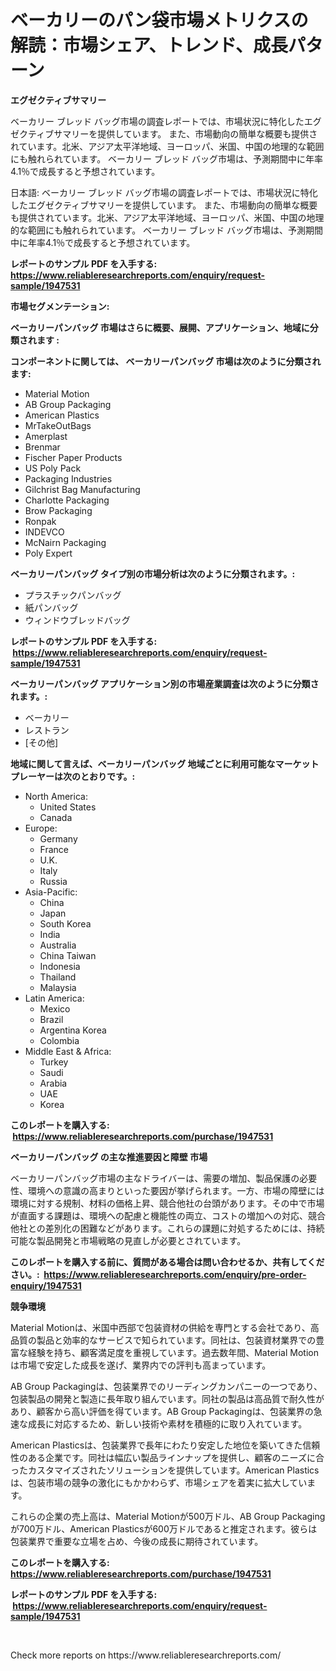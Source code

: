 <p><h1>ベーカリーのパン袋市場メトリクスの解読：市場シェア、トレンド、成長パターン</h1></p><p><strong>エグゼクティブサマリー</strong></p>
<p><p>ベーカリー ブレッド バッグ市場の調査レポートでは、市場状況に特化したエグゼクティブサマリーを提供しています。 また、市場動向の簡単な概要も提供されています。北米、アジア太平洋地域、ヨーロッパ、米国、中国の地理的な範囲にも触れられています。 ベーカリー ブレッド バッグ市場は、予測期間中に年率4.1％で成長すると予想されています。</p><p>日本語: ベーカリー ブレッド バッグ市場の調査レポートでは、市場状況に特化したエグゼクティブサマリーを提供しています。 また、市場動向の簡単な概要も提供されています。北米、アジア太平洋地域、ヨーロッパ、米国、中国の地理的な範囲にも触れられています。 ベーカリー ブレッド バッグ市場は、予測期間中に年率4.1％で成長すると予想されています。</p></p>
<p><strong>レポートのサンプル PDF を入手する: <a href="https://www.reliableresearchreports.com/enquiry/request-sample/1947531">https://www.reliableresearchreports.com/enquiry/request-sample/1947531</a></strong></p>
<p><strong>市場セグメンテーション:</strong></p>
<p><strong> ベーカリーパンバッグ 市場はさらに概要、展開、アプリケーション、地域に分類されます :</strong></p>
<p><strong>コンポーネントに関しては、 ベーカリーパンバッグ 市場は次のように分類されます: &nbsp;</strong></p>
<p><ul><li>Material Motion</li><li>AB Group Packaging</li><li>American Plastics</li><li>MrTakeOutBags</li><li>Amerplast</li><li>Brenmar</li><li>Fischer Paper Products</li><li>US Poly Pack</li><li>Packaging Industries</li><li>Gilchrist Bag Manufacturing</li><li>Charlotte Packaging</li><li>Brow Packaging</li><li>Ronpak</li><li>INDEVCO</li><li>McNairn Packaging</li><li>Poly Expert</li></ul></p>
<p><strong> ベーカリーパンバッグ タイプ別の市場分析は次のように分類されます。:</strong></p>
<p><ul><li>プラスチックパンバッグ</li><li>紙パンバッグ</li><li>ウィンドウブレッドバッグ</li></ul></p>
<p><strong>レポートのサンプル PDF を入手する: &nbsp;<a href="https://www.reliableresearchreports.com/enquiry/request-sample/1947531">https://www.reliableresearchreports.com/enquiry/request-sample/1947531</a></strong></p>
<p><strong> ベーカリーパンバッグ アプリケーション別の市場産業調査は次のように分類されます。:</strong></p>
<p><ul><li>ベーカリー</li><li>レストラン</li><li>[その他]</li></ul></p>
<p><strong>地域に関して言えば、ベーカリーパンバッグ 地域ごとに利用可能なマーケットプレーヤーは次のとおりです。:</strong></p>
<p><ul>
    <li>
        North America:
        <ul>
            <li>United States</li>
            <li>Canada</li>
        </ul>
    </li>
    <li>
        Europe:
        <ul>
            <li>Germany</li>
            <li>France</li>
            <li>U.K.</li>
            <li>Italy</li>
            <li>Russia</li>
        </ul>
    </li>
    <li>
        Asia-Pacific:
        <ul>
            <li>China</li>
            <li>Japan</li>
            <li>South Korea</li>
            <li>India</li>
            <li>Australia</li>
            <li>China Taiwan</li>
            <li>Indonesia</li>
            <li>Thailand</li>
            <li>Malaysia</li>
        </ul>
    </li>
    <li>
        Latin America:
        <ul>
            <li>Mexico</li>
            <li>Brazil</li>
            <li>Argentina Korea</li>
            <li>Colombia</li>
        </ul>
    </li>
    <li>
        Middle East & Africa:
        <ul>
            <li>Turkey</li>
            <li>Saudi</li>
            <li>Arabia</li>
            <li>UAE</li>
            <li>Korea</li>
        </ul>
    </li>
    </ul></p>
<p><strong>このレポートを購入する: &nbsp;<a href="https://www.reliableresearchreports.com/purchase/1947531">https://www.reliableresearchreports.com/purchase/1947531</a></strong></p>
<p><strong>ベーカリーパンバッグ の主な推進要因と障壁 市場</strong></p>
<p><p>ベーカリーパンバッグ市場の主なドライバーは、需要の増加、製品保護の必要性、環境への意識の高まりといった要因が挙げられます。一方、市場の障壁には環境に対する規制、材料の価格上昇、競合他社の台頭があります。その中で市場が直面する課題は、環境への配慮と機能性の両立、コストの増加への対応、競合他社との差別化の困難などがあります。これらの課題に対処するためには、持続可能な製品開発と市場戦略の見直しが必要とされています。</p></p>
<p><strong>このレポートを購入する前に、質問がある場合は問い合わせるか、共有してください。:&nbsp; <a href="https://www.reliableresearchreports.com/enquiry/pre-order-enquiry/1947531">https://www.reliableresearchreports.com/enquiry/pre-order-enquiry/1947531</a></strong></p>
<p><strong>競争環境</strong></p>
<p><p>Material Motionは、米国中西部で包装資材の供給を専門とする会社であり、高品質の製品と効率的なサービスで知られています。同社は、包装資材業界での豊富な経験を持ち、顧客満足度を重視しています。過去数年間、Material Motionは市場で安定した成長を遂げ、業界内での評判も高まっています。</p><p>AB Group Packagingは、包装業界でのリーディングカンパニーの一つであり、包装製品の開発と製造に長年取り組んでいます。同社の製品は高品質で耐久性があり、顧客から高い評価を得ています。AB Group Packagingは、包装業界の急速な成長に対応するため、新しい技術や素材を積極的に取り入れています。</p><p>American Plasticsは、包装業界で長年にわたり安定した地位を築いてきた信頼性のある企業です。同社は幅広い製品ラインナップを提供し、顧客のニーズに合ったカスタマイズされたソリューションを提供しています。American Plasticsは、包装市場の競争の激化にもかかわらず、市場シェアを着実に拡大しています。</p><p>これらの企業の売上高は、Material Motionが500万ドル、AB Group Packagingが700万ドル、American Plasticsが600万ドルであると推定されます。彼らは包装業界で重要な立場を占め、今後の成長に期待されています。</p></p>
<p><strong>このレポートを購入する: &nbsp; <a href="https://www.reliableresearchreports.com/purchase/1947531">https://www.reliableresearchreports.com/purchase/1947531</a></strong></p>
<p><strong>レポートのサンプル PDF を入手する: &nbsp;<a href="https://www.reliableresearchreports.com/enquiry/request-sample/1947531">https://www.reliableresearchreports.com/enquiry/request-sample/1947531</a></strong><strong></strong></p>
<p>&nbsp;</p>
<p>Check more reports on https://www.reliableresearchreports.com/</p>